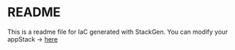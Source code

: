 # README
This is a readme file for IaC generated with StackGen.
You can modify your appStack -> [here](http://main.dev.stackgen.com/appstacks/540e3683-b1e7-4ab8-b3b9-c89754253f55)
